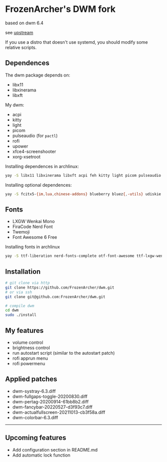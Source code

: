 # FrozenArcher's DWM fork

based on dwm 6.4

see [upstream](https://dwm.suckless.org/)

If you use a distro that doesn't use systemd, you should modify some relative scripts.

## Dependences

The dwm package depends on:

* libx11
* libxinerama
* libxft

My dwm:

* acpi
* kitty
* light
* picom
* pulseaudio (for `pactl`)
* rofi
* upower
* xfce4-screenshooter
* xorg-xsetroot

Installing dependences in archlinux:

``` bash
yay -S libx11 libxinerama libxft acpi feh kitty light picom pulseaudio rofi upower xfce4-screenshooter xorg-xsetroot
```

Installing optional dependences:

``` bash
yay -S fcitx5-{im,lua,chinese-addons} blueberry bluez{,-utils} udiskie network-manager-applet clash-for-windows-bin
```

## Fonts

* LXGW Wenkai Mono
* FiraCode Nerd Font
* Twemoji
* Font Awesome 6 Free

Installing fonts in archlinux

``` bash
yay -S ttf-liberation nerd-fonts-complete otf-font-awesome ttf-lxgw-wenkai ttf-lxgw-wenkai-mono ttf-twemoji
```

## Installation

``` bash
# git clone via http
git clone https://github.com/FrozenArcher/dwm.git
# or via ssh
git clone git@github.com:FrozenArcher/dwm.git

# compile dwm
cd dwm
sudo ./install
```

## My features

* volume control
* brightness control
* run autostart script (similar to the autostart patch)
* rofi apprun menu
* rofi powermenu

## Applied patches

* dwm-systray-6.3.diff
* dwm-fullgaps-toggle-20200830.diff
* dwm-pertag-20200914-61bb8b2.diff
* dwm-fancybar-20220527-d3f93c7.diff
* dwm-actualfullscreen-20211013-cb3f58a.diff
* dwm-colorbar-6.3.diff

***

## Upcoming features

* Add configuration section in README.md
* Add automatic lock function
